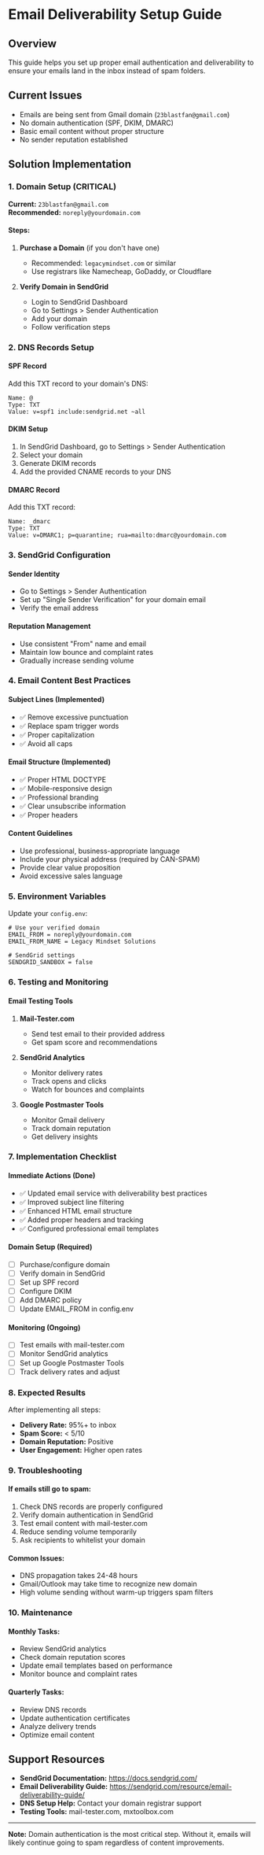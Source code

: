 # Email Deliverability Setup Guide

## Overview
This guide helps you set up proper email authentication and deliverability to ensure your emails land in the inbox instead of spam folders.

## Current Issues
- Emails are being sent from Gmail domain (`23blastfan@gmail.com`)
- No domain authentication (SPF, DKIM, DMARC)
- Basic email content without proper structure
- No sender reputation established

## Solution Implementation

### 1. Domain Setup (CRITICAL)
**Current:** `23blastfan@gmail.com`  
**Recommended:** `noreply@yourdomain.com`

#### Steps:
1. **Purchase a Domain** (if you don't have one)
   - Recommended: `legacymindset.com` or similar
   - Use registrars like Namecheap, GoDaddy, or Cloudflare

2. **Verify Domain in SendGrid**
   - Login to SendGrid Dashboard
   - Go to Settings > Sender Authentication
   - Add your domain
   - Follow verification steps

### 2. DNS Records Setup

#### SPF Record
Add this TXT record to your domain's DNS:
```
Name: @
Type: TXT
Value: v=spf1 include:sendgrid.net ~all
```

#### DKIM Setup
1. In SendGrid Dashboard, go to Settings > Sender Authentication
2. Select your domain
3. Generate DKIM records
4. Add the provided CNAME records to your DNS

#### DMARC Record
Add this TXT record:
```
Name: _dmarc
Type: TXT
Value: v=DMARC1; p=quarantine; rua=mailto:dmarc@yourdomain.com
```

### 3. SendGrid Configuration

#### Sender Identity
- Go to Settings > Sender Authentication
- Set up "Single Sender Verification" for your domain email
- Verify the email address

#### Reputation Management
- Use consistent "From" name and email
- Maintain low bounce and complaint rates
- Gradually increase sending volume

### 4. Email Content Best Practices

#### Subject Lines (Implemented)
- ✅ Remove excessive punctuation
- ✅ Replace spam trigger words
- ✅ Proper capitalization
- ✅ Avoid all caps

#### Email Structure (Implemented)
- ✅ Proper HTML DOCTYPE
- ✅ Mobile-responsive design
- ✅ Professional branding
- ✅ Clear unsubscribe information
- ✅ Proper headers

#### Content Guidelines
- Use professional, business-appropriate language
- Include your physical address (required by CAN-SPAM)
- Provide clear value proposition
- Avoid excessive sales language

### 5. Environment Variables

Update your `config.env`:
```env
# Use your verified domain
EMAIL_FROM = noreply@yourdomain.com
EMAIL_FROM_NAME = Legacy Mindset Solutions

# SendGrid settings
SENDGRID_SANDBOX = false
```

### 6. Testing and Monitoring

#### Email Testing Tools
1. **Mail-Tester.com**
   - Send test email to their provided address
   - Get spam score and recommendations

2. **SendGrid Analytics**
   - Monitor delivery rates
   - Track opens and clicks
   - Watch for bounces and complaints

3. **Google Postmaster Tools**
   - Monitor Gmail delivery
   - Track domain reputation
   - Get delivery insights

### 7. Implementation Checklist

#### Immediate Actions (Done)
- ✅ Updated email service with deliverability best practices
- ✅ Improved subject line filtering
- ✅ Enhanced HTML email structure
- ✅ Added proper headers and tracking
- ✅ Configured professional email templates

#### Domain Setup (Required)
- [ ] Purchase/configure domain
- [ ] Verify domain in SendGrid
- [ ] Set up SPF record
- [ ] Configure DKIM
- [ ] Add DMARC policy
- [ ] Update EMAIL_FROM in config.env

#### Monitoring (Ongoing)
- [ ] Test emails with mail-tester.com
- [ ] Monitor SendGrid analytics
- [ ] Set up Google Postmaster Tools
- [ ] Track delivery rates and adjust

### 8. Expected Results

After implementing all steps:
- **Delivery Rate:** 95%+ to inbox
- **Spam Score:** < 5/10
- **Domain Reputation:** Positive
- **User Engagement:** Higher open rates

### 9. Troubleshooting

#### If emails still go to spam:
1. Check DNS records are properly configured
2. Verify domain authentication in SendGrid
3. Test email content with mail-tester.com
4. Reduce sending volume temporarily
5. Ask recipients to whitelist your domain

#### Common Issues:
- DNS propagation takes 24-48 hours
- Gmail/Outlook may take time to recognize new domain
- High volume sending without warm-up triggers spam filters

### 10. Maintenance

#### Monthly Tasks:
- Review SendGrid analytics
- Check domain reputation scores
- Update email templates based on performance
- Monitor bounce and complaint rates

#### Quarterly Tasks:
- Review DNS records
- Update authentication certificates
- Analyze delivery trends
- Optimize email content

## Support Resources

- **SendGrid Documentation:** https://docs.sendgrid.com/
- **Email Deliverability Guide:** https://sendgrid.com/resource/email-deliverability-guide/
- **DNS Setup Help:** Contact your domain registrar support
- **Testing Tools:** mail-tester.com, mxtoolbox.com

---

**Note:** Domain authentication is the most critical step. Without it, emails will likely continue going to spam regardless of content improvements.
